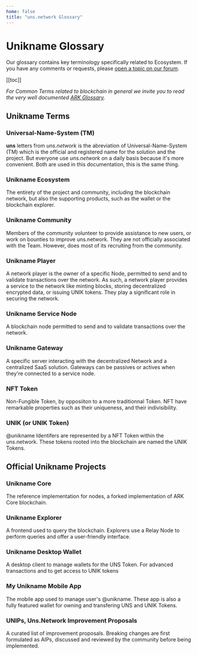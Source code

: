 ```yaml
---
home: false
title: "uns.network Glossary"
---
```


# Unikname Glossary 

Our glossary contains key terminology specifically related to <unikname/> Ecosystem. If you have any comments or requests, please [open a topic on our forum](https://forum.unikname.com).

[[toc]]

_For Common Terms related to blockchain in general we invite you to read the very well documented [ARK Glossary](https://arkdoc-23.docs.uns.network/glossary/)._

## Unikname Terms

### Universal-Name-System (TM)

**uns** letters from _uns.network_ is the abreviation of Universal-Name-System (TM) which is the official and registered name for the solution and the project. But everyone use _uns.network_ on a daily basis because it's more convenient. Both are used in this documentation,  this is the same thing.

### Unikname Ecosystem

The entirety of the <unikname/> project and community, including the blockchain network, but also the supporting products, such as the wallet or the blockchain explorer.

### Unikname Community

Members of the <unikname/> community volunteer to provide assistance to new users, or work on bounties to improve uns.network. They are not officially associated with the <unikname/> Team. However, <unikname/> does most of its recruiting from the community.

### Unikname Player

A network player is the owner of a specific <unikname/> Node, permitted to send and to validate transactions over the network. As such, a network player provides a service to the network like minting blocks, storing decentralized encrypted data, or issuing UNIK tokens. They play a significant role in securing the network.

### Unikname Service Node

A blockchain node permitted to send and to validate transactions over the network.

### Unikname Gateway

A specific server interacting with the decentralized Network and a centralized SaaS solution. Gateways can be passives or actives when they're connected to a service node.

### NFT Token

Non-Fungible Token, by opposiiton to a more traditionnal Token. NFT have remarkable properties such as their uniqueness, and their indivisibility.

### UNIK (or UNIK Token)

@unikname Identifers are represented by a NFT Token within the uns.network. These tokens rooted into the blockchain are named the UNIK Tokens.

## Official Unikname Projects

### Unikname Core

The reference implementation for <unikname/> nodes, a forked implementation of ARK Core blockchain.

### Unikname Explorer

A frontend used to query the <unikname/> blockchain. Explorers use a Relay Node to perform queries and offer a user-friendly interface.

### Unikname Desktop Wallet

A desktop client to manage wallets for the UNS Token. For advanced transactions and to get access to UNIK tokens 

### My Unikname Mobile App

The mobile app used to manage user's @unikname. These app is also a fully featured wallet for owning and transfering UNS and UNIK Tokens.

### UNIPs, Uns.Network Improvement Proposals

A curated list of improvement proposals. Breaking changes are first formulated as AIPs, discussed and reviewed by the community before being implemented.
